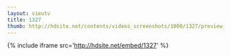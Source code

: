 ```yaml
---
layout: sieutv
title: 1327
thumb: http://hdsite.net/contents/videos_screenshots/1000/1327/preview_360p.mp4.jpg
---
```

{% include iframe src='http://hdsite.net/embed/1327' %}
 
